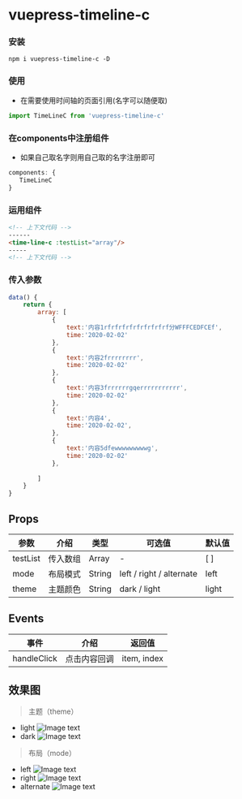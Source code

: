 <!--
 * @Page: 
 * @Version: 1.0.0
 * @Autor: xumeng
 * @Date: 2020-05-31 16:23:51
 * @LastEditors: Please set LastEditors
 * @LastEditTime: 2020-07-01 15:45:41
--> 
# vuepress-timeline-c

### 安装
```
npm i vuepress-timeline-c -D
```

### 使用
- 在需要使用时间轴的页面引用(名字可以随便取)
```js
import TimeLineC from 'vuepress-timeline-c'
```

### 在components中注册组件
- 如果自己取名字则用自己取的名字注册即可
```js
components: {
   TimeLineC 
}
```
### 运用组件
```html
<!-- 上下文代码 -->
------
<time-line-c :testList="array"/>
-----
<!-- 上下文代码 -->
```
### 传入参数
```js
data() {
    return {
        array: [
            {
                text:'内容1rfrfrfrfrfrfrfrfrf分WFFFCEDFCEf',
                time:'2020-02-02'
            },
            {
                text:'内容2frrrrrrrr',
                time:'2020-02-02'
            },
            {
                text:'内容3frrrrrrgqerrrrrrrrrrr',
                time:'2020-02-02'
            },
            {
                text:'内容4',
                time:'2020-02-02',
            },
            {
                text:'内容5dfewwwwwwwwwg',
                time:'2020-02-02'
            },
            
        ]
    }
}
```


## Props
| 参数      | 介绍           |  类型   |      可选值        | 默认值 |
| -------  | -------------- | ------  | ------------       | ------  |
| testList     | 传入数组        | Array   | -                 | [ ]       |
| mode     | 布局模式        | String   | left / right / alternate   | left      |
| theme     | 主题颜色        | String   | dark / light              | light      |


## Events
| 事件      | 介绍           |  返回值   |      
| -------  | -------------- | ------  | 
| handleClick | 点击内容回调   |  item, index |


## 效果图
> 主题（theme）
- light
![Image text]('./src/assets/timeline5.png')
- dark
![Image text]('./src/assets/timeline1.png')
> 布局（mode）
- left
![Image text]('./src/assets/timeline1.png')
- right
![Image text]('./src/assets/timeline2.png')
- alternate
![Image text]('./src/assets/timeline3.png')

